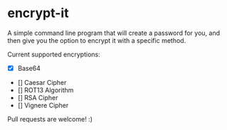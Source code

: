 # encrypt-it

A simple command line program that will create a password for you, and then give you the option to encrypt it with a specific method.

Current supported encryptions:

- [x] Base64
- [] Caesar Cipher
- [] ROT13 Algorithm
- [] RSA Cipher
- [] Vignere Cipher

Pull requests are welcome! :)
